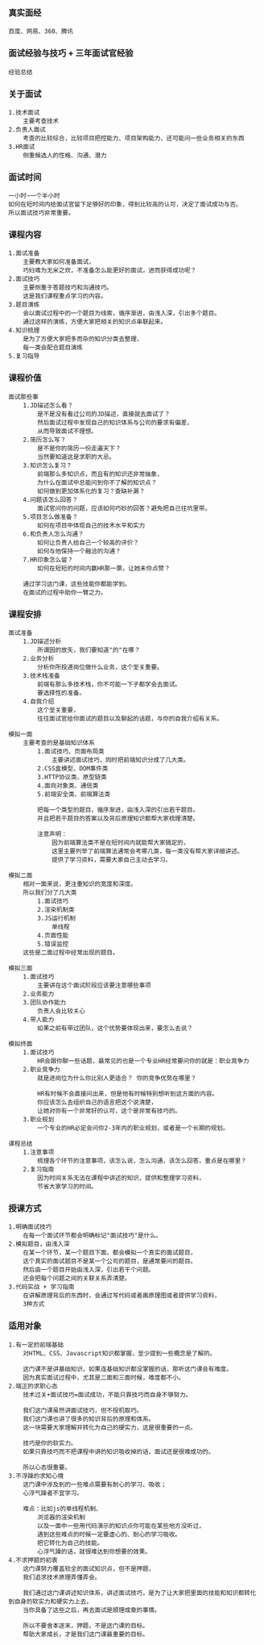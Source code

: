 ### 真实面经
    百度、网易、360、腾讯

### 面试经验与技巧 + 三年面试官经验
    经验总结

### 关于面试
    1.技术面试
        主要考查技术
    2.负责人面试
        考查的比较综合，比较项目把控能力、项目架构能力、还可能问一些业务相关的东西
    3.HR面试
        侧重候选人的性格、沟通、潜力  

### 面试时间
    一小时~一个半小时   
    如何在短时间内给面试官留下足够好的印象，得到比较高的认可，决定了面试成功与否。
    所以面试技巧非常重要。

### 课程内容
    1.面试准备
        主要教大家如何准备面试，
        巧妇难为无米之炊，不准备怎么能更好的面试，进而获得成功呢？
    2.面试技巧  
        主要侧重于答题技巧和沟通技巧。 
        这是我们课程重点学习的内容。
    3.题目演练
        会以面试过程中的一个题目为线索，循序渐进，由浅入深，引出多个题目。
        通过这样的演练，方便大家把相关的知识点串联起来。
    4.知识梳理
        是为了方便大家把多而杂的知识分类去整理，
        每一类会配合题目演练
    5.复习指导

### 课程价值
    面试那些事
        1.JD描述怎么看？
            是不是没有看过公司的JD描述，直接就去面试了？
            然后面试过程中发现自己的知识体系与公司的要求有偏差，
            从而导致面试不理想。
        2.简历怎么写？
            是不是你的简历一份走遍天下？
            当然要知道这是求职的大忌。
        3.知识怎么复习？
            前端那么多知识点，而且有的知识还非常抽象，
            为什么在面试中总能问到你不了解的知识点？  
            如何做到更加体系化的复习？查缺补漏？
        4.问题该怎么回答？
            面试官问你的问题，应该如何巧妙的回答？避免把自己往坑里带。  
        5.项目怎么做准备？
            如何在项目中体现自己的技术水平和实力    
        6.和负责人怎么沟通？
            如何让负责人给自己一个较高的评价？  
            如何与他保持一个融洽的沟通？ 
        7.HR印象怎么留？
            如何在短短的时间内赢HR那一票，让她未你点赞？

        通过学习这门课，这些技能你都能学到。  
        在面试的过程中助你一臂之力。

### 课程安排
    面试准备
        1.JD描述分析
            所谓因的放矢，我们要知道"的"在哪？
        2.业务分析
            分析你所投递岗位做什么业务，这个至关重要。
        3.技术栈准备
            前端有那么多技术栈，你不可能一下子都学会去面试。
            要选择性的准备。
        4.自我介绍
            这个至关重要，
            往往面试官给你面试的题目以及聊起的话题，与你的自我介绍有关系。

    模拟一面     
        主要考查的是基础知识体系  
            1.面试技巧、页面布局类
                主要讲述面试技巧，同时把前端知识分成了几大类。
            2.CSS盒模型、DOM事件类
            3.HTTP协议类、原型链类
            4.面向对象类、通信类
            5.前端安全类、前端算法类

            把每一个类型的题目，循序渐进，由浅入深的引出若干题目。
            并且把若干题目的答案以及背后原理知识都帮大家梳理清楚。

            注意声明：
                因为前端算法类不是在短时间内就能帮大家搞定的，
                这里主要列举了前端算法通常会考哪几类，每一类没有帮大家详细讲述。
                提供了学习资料，需要大家自己主动去学习。

    模拟二面
        相对一面来说，更注重知识的宽度和深度。
        所以我们分了几大类
            1.面试技巧
            2.渲染机制类
            3.JS运行机制
                单线程
            4.页面性能 
            5.错误监控  
        这些是二面过程中经常出现的题目。

    模拟三面
        1.面试技巧
            主要讲在这个面试阶段应该要注意哪些事项
        2.业务能力   
        3.团队协作能力
            负责人会比较关心
        4.带人能力
            如果之前有带过团队，这个优势要体现出来，要怎么去说？

    模拟终面
        1.面试技巧 
            HR会跟你聊一些话题，最常见的也是一个专业HR经常要问你的就是：职业竞争力
        2.职业竞争力  
            就是进岗位为什么你比别人更适合？ 你的竞争优势在哪里？

            HR有时候不会直接问出来，但是他有时候特别想听到这方面的内容。
            你应该怎么去组织自己的语言把这个说清楚，
            让她对你有一个非常好的认可，这个是非常有技巧的。
        3.职业规划
            一个专业的HR必定会问你2-3年内的职业规划，或者是一个长期的规划。

    课程总结
        1.注意事项
            梳理各个环节的注意事项，该怎么说，怎么沟通，该怎么回答，重点是在哪里？
        2.复习指南
            因为时间关系无法在课程中讲述的知识，提供和整理学习资料，
            节省大家学习的时间。

### 授课方式
    1.明确面试技巧
        在每一个面试环节都会明确标记"面试技巧"是什么。
    2.模拟题目，由浅入深
        在某一个环节，某一个题目下面，都会模拟一个真实的面试题目，
        这个真实的面试题目不是某一个公司的题目，是通常要问的题目。
        然后由一个题目开始由浅入深，引出若干个问题。
        还会把每个问题之间的关联关系弄清楚。
    3.代码实战 + 学习指南
        在讲解原理背后的东西时，会通过写代码或者画原理图或者提供学习资料，
        3种方式

### 适用对象
    1.有一定的前端基础
        对HTML、CSS、Javascript知识都掌握，至少提到一些概念是了解的。   

        这门课不是讲基础知识，如果连基础知识都没掌握的话，那听这门课会有难度。
        因为真实面试过程中，尤其是二面和三面时候，难度都不小。
    2.端正的求职心态
        技术过关+面试技巧=面试成功，不能只靠技巧而自身不够努力。

        我们这门课虽然讲面试技巧，但不投机取巧。
        我们这门课也讲了很多的知识背后的原理和体系。
        这一块需要大家理解并转化为自己的硬实力，这是很重要的一点。

        技巧是你的软实力。
        如果只靠技巧而不把课程中讲的知识吸收掉的话，面试还是很难成功的。

        所以心态很重要。
    3.不浮躁的求知心境
        这门课中涉及到的一些难点需要有耐心的学习、吸收；
        心浮气躁者不宜学习。

        难点：比如js的单线程机制、
            浏览器的渲染机制
            以及一面中一些用代码演示的知识点你可能在某些地方没听过，
            遇到这些难点的时候一定要虚心的、耐心的学习吸收。
            把它转化为自己的技能。
            心浮气躁的话，就很难达到你想要的效果。
    4.不求押题的初衷       
        这门课努力覆盖较全的面试知识点，但不是押题，
        我们追求技术原理弄懂弄会。

        我们通过这门课讲述知识体系，讲述面试技巧，是为了让大家把里面的技能和知识都转化到自身的软实力和硬实力上去，
        当你具备了这些之后，再去面试是顺理成章的事情。

        所以不要舍本逐末，押题，不是这门课的目标。
        帮助大家成长，才是我们这门课最重要的目标。

